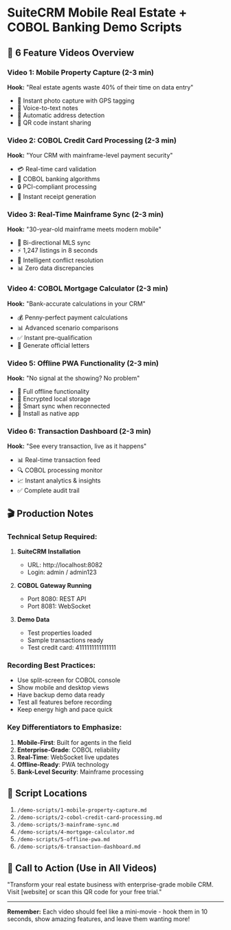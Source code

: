 # SuiteCRM Mobile Real Estate + COBOL Banking Demo Scripts

## 🎥 6 Feature Videos Overview

### Video 1: Mobile Property Capture (2-3 min)
**Hook:** "Real estate agents waste 40% of their time on data entry"
- 📸 Instant photo capture with GPS tagging
- 🎤 Voice-to-text notes
- 📍 Automatic address detection
- 🔗 QR code instant sharing

### Video 2: COBOL Credit Card Processing (2-3 min)
**Hook:** "Your CRM with mainframe-level payment security"
- 💳 Real-time card validation
- 🏦 COBOL banking algorithms
- 🔒 PCI-compliant processing
- 📧 Instant receipt generation

### Video 3: Real-Time Mainframe Sync (2-3 min)
**Hook:** "30-year-old mainframe meets modern mobile"
- 🔄 Bi-directional MLS sync
- ⚡ 1,247 listings in 8 seconds
- 🤝 Intelligent conflict resolution
- 📊 Zero data discrepancies

### Video 4: COBOL Mortgage Calculator (2-3 min)
**Hook:** "Bank-accurate calculations in your CRM"
- 💰 Penny-perfect payment calculations
- 📊 Advanced scenario comparisons
- ✅ Instant pre-qualification
- 📄 Generate official letters

### Video 5: Offline PWA Functionality (2-3 min)
**Hook:** "No signal at the showing? No problem"
- 📱 Full offline functionality
- 💾 Encrypted local storage
- 🔄 Smart sync when reconnected
- 📲 Install as native app

### Video 6: Transaction Dashboard (2-3 min)
**Hook:** "See every transaction, live as it happens"
- 📊 Real-time transaction feed
- 🔍 COBOL processing monitor
- 📈 Instant analytics & insights
- ✅ Complete audit trail

## 🎬 Production Notes

### Technical Setup Required:
1. **SuiteCRM Installation**
   - URL: http://localhost:8082
   - Login: admin / admin123

2. **COBOL Gateway Running**
   - Port 8080: REST API
   - Port 8081: WebSocket

3. **Demo Data**
   - Test properties loaded
   - Sample transactions ready
   - Test credit card: 4111111111111111

### Recording Best Practices:
- Use split-screen for COBOL console
- Show mobile and desktop views
- Have backup demo data ready
- Test all features before recording
- Keep energy high and pace quick

### Key Differentiators to Emphasize:
1. **Mobile-First**: Built for agents in the field
2. **Enterprise-Grade**: COBOL reliability
3. **Real-Time**: WebSocket live updates
4. **Offline-Ready**: PWA technology
5. **Bank-Level Security**: Mainframe processing

## 📝 Script Locations
1. `/demo-scripts/1-mobile-property-capture.md`
2. `/demo-scripts/2-cobol-credit-card-processing.md`
3. `/demo-scripts/3-mainframe-sync.md`
4. `/demo-scripts/4-mortgage-calculator.md`
5. `/demo-scripts/5-offline-pwa.md`
6. `/demo-scripts/6-transaction-dashboard.md`

## 🚀 Call to Action (Use in All Videos)
"Transform your real estate business with enterprise-grade mobile CRM. Visit [website] or scan this QR code for your free trial."

---

**Remember:** Each video should feel like a mini-movie - hook them in 10 seconds, show amazing features, and leave them wanting more!